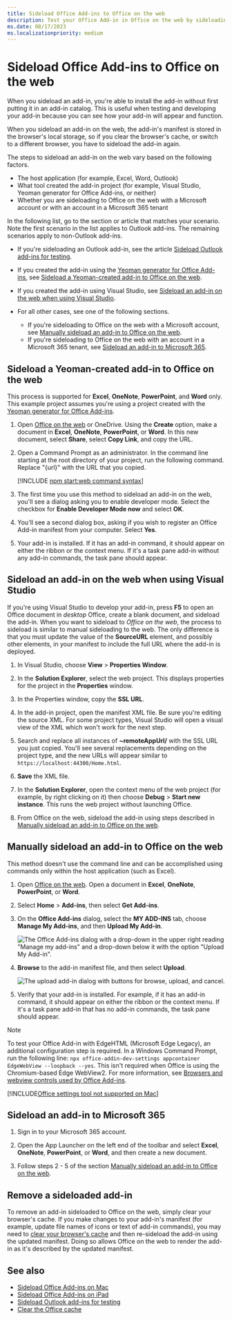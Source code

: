 ```yaml
---
title: Sideload Office Add-ins to Office on the web
description: Test your Office Add-in in Office on the web by sideloading.
ms.date: 08/17/2023
ms.localizationpriority: medium
---
```


# Sideload Office Add-ins to Office on the web

When you sideload an add-in, you're able to install the add-in without first putting it in an add-in catalog. This is useful when testing and developing your add-in because you can see how your add-in will appear and function.

When you sideload an add-in on the web, the add-in's manifest is stored in the browser's local storage, so if you clear the browser's cache, or switch to a different browser, you have to sideload the add-in again.

The steps to sideload an add-in on the web vary based on the following factors.

- The host application (for example, Excel, Word, Outlook)
- What tool created the add-in project (for example, Visual Studio, Yeoman generator for Office Add-ins, or neither)
- Whether you are sideloading to Office on the web with a Microsoft account or with an account in a Microsoft 365 tenant

In the following list, go to the section or article that matches your scenario. Note the first scenario in the list applies to Outlook add-ins. The remaining scenarios apply to non-Outlook add-ins.

- If you're sideloading an Outlook add-in, see the article [Sideload Outlook add-ins for testing](../outlook/sideload-outlook-add-ins-for-testing.md).
- If you created the add-in using the [Yeoman generator for Office Add-ins](../develop/yeoman-generator-overview.md), see [Sideload a Yeoman-created add-in to Office on the web](#sideload-a-yeoman-created-add-in-to-office-on-the-web).
- If you created the add-in using Visual Studio, see [Sideload an add-in on the web when using Visual Studio](#sideload-an-add-in-on-the-web-when-using-visual-studio).
- For all other cases, see one of the following sections.

  - If you're sideloading to Office on the web with a Microsoft account, see [Manually sideload an add-in to Office on the web](#manually-sideload-an-add-in-to-office-on-the-web).
  - If you're sideloading to Office on the web with an account in a Microsoft 365 tenant, see [Sideload an add-in to Microsoft 365](#sideload-an-add-in-to-microsoft-365).

## Sideload a Yeoman-created add-in to Office on the web

This process is supported for **Excel**, **OneNote**, **PowerPoint**, and **Word** only. This example project assumes you're using a project created with the [Yeoman generator for Office Add-ins](../develop/yeoman-generator-overview.md).

1. Open [Office on the web](https://office.live.com/) or OneDrive. Using the **Create** option, make a document in **Excel**, **OneNote**, **PowerPoint**, or **Word**. In this new document, select **Share**, select **Copy Link**, and copy the URL.

1. Open a Command Prompt as an administrator. In the command line starting at the root directory of your project, run the following command. Replace "{url}" with the URL that you copied.

    [!INCLUDE [npm start:web command syntax](../includes/start-web-sideload-instructions.md)]

1. The first time you use this method to sideload an add-in on the web, you'll see a dialog asking you to enable developer mode. Select the checkbox for **Enable Developer Mode now** and select **OK**.

1. You'll see a second dialog box, asking if you wish to register an Office Add-in manifest from your computer. Select **Yes**.

1. Your add-in is installed. If it has an add-in command, it should appear on either the ribbon or the context menu. If it's a task pane add-in without any add-in commands, the task pane should appear.

## Sideload an add-in on the web when using Visual Studio

If you're using Visual Studio to develop your add-in, press **F5** to open an Office document in *desktop* Office, create a blank document, and sideload the add-in. When you want to sideload to *Office on the web*, the process to sideload is similar to manual sideloading to the web. The only difference is that you must update the value of the **SourceURL** element, and possibly other elements, in your manifest to include the full URL where the add-in is deployed.

1. In Visual Studio, choose **View** > **Properties Window**.

1. In the **Solution Explorer**, select the web project. This displays properties for the project in the **Properties** window.

1. In the Properties window, copy the **SSL URL**.

1. In the add-in project, open the manifest XML file. Be sure you're editing the source XML. For some project types, Visual Studio will open a visual view of the XML which won't work for the next step.

1. Search and replace all instances of **~remoteAppUrl/** with the SSL URL you just copied. You'll see several replacements depending on the project type, and the new URLs will appear similar to `https://localhost:44300/Home.html`.

1. **Save** the XML file.

1. In the **Solution Explorer**, open the context menu of the web project (for example, by right clicking on it) then choose **Debug** > **Start new instance**. This runs the web project without launching Office.

1. From Office on the web, sideload the add-in using steps described in [Manually sideload an add-in to Office on the web](#manually-sideload-an-add-in-to-office-on-the-web).

## Manually sideload an add-in to Office on the web

This method doesn't use the command line and can be accomplished using commands only within the host application (such as Excel).

1. Open [Office on the web](https://office.com/). Open a document in **Excel**, **OneNote**, **PowerPoint**, or  **Word**. 

1. Select **Home** > **Add-ins**, then select **Get Add-ins**.

1. On the **Office Add-ins** dialog, select the **MY ADD-INS** tab, choose **Manage My Add-ins**, and then **Upload My Add-in**.

    ![The Office Add-ins dialog with a drop-down in the upper right reading "Manage my add-ins" and a drop-down below it with the option "Upload My Add-in".](../images/office-add-ins-my-account.png)

1. **Browse** to the add-in manifest file, and then select **Upload**.

    ![The upload add-in dialog with buttons for browse, upload, and cancel.](../images/upload-add-in.png)

1. Verify that your add-in is installed. For example, if it has an add-in command, it should appear on either the ribbon or the context menu. If it's a task pane add-in that has no add-in commands, the task pane should appear.

> [!NOTE]
> To test your Office Add-in with EdgeHTML (Microsoft Edge Legacy), an additional configuration step is required. In a Windows Command Prompt, run the following line: `npx office-addin-dev-settings appcontainer EdgeWebView --loopback --yes`. This isn't required when Office is using the Chromium-based Edge WebView2. For more information, see [Browsers and webview controls used by Office Add-ins](../concepts/browsers-used-by-office-web-add-ins.md).

[!INCLUDE[Office settings tool not supported on Mac](../includes/tool-nonsupport-mac-note.md)]

## Sideload an add-in to Microsoft 365

1. Sign in to your Microsoft 365 account.

1. Open the App Launcher on the left end of the toolbar and select **Excel**, **OneNote**, **PowerPoint**, or **Word**, and then create a new document.

1. Follow steps 2 - 5 of the section [Manually sideload an add-in to Office on the web](#manually-sideload-an-add-in-to-office-on-the-web).

## Remove a sideloaded add-in

To remove an add-in sideloaded to Office on the web, simply clear your browser's cache. If you make changes to your add-in's manifest (for example, update file names of icons or text of add-in commands), you may need to [clear your browser's cache](clear-cache.md) and then re-sideload the add-in using the updated manifest. Doing so allows Office on the web to render the add-in as it's described by the updated manifest.

## See also

- [Sideload Office Add-ins on Mac](sideload-an-office-add-in-on-mac.md)
- [Sideload Office Add-ins on iPad](sideload-an-office-add-in-on-ipad.md)
- [Sideload Outlook add-ins for testing](../outlook/sideload-outlook-add-ins-for-testing.md)
- [Clear the Office cache](clear-cache.md)
